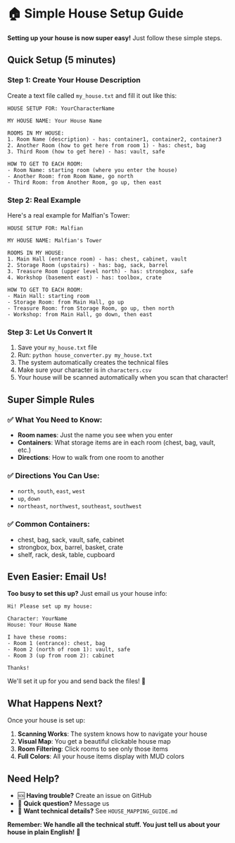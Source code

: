 # 🏠 Simple House Setup Guide

**Setting up your house is now super easy!** Just follow these simple steps.

## Quick Setup (5 minutes)

### Step 1: Create Your House Description

Create a text file called `my_house.txt` and fill it out like this:

```
HOUSE SETUP FOR: YourCharacterName

MY HOUSE NAME: Your House Name

ROOMS IN MY HOUSE:
1. Room Name (description) - has: container1, container2, container3
2. Another Room (how to get here from room 1) - has: chest, bag
3. Third Room (how to get here) - has: vault, safe

HOW TO GET TO EACH ROOM:
- Room Name: starting room (where you enter the house)
- Another Room: from Room Name, go north
- Third Room: from Another Room, go up, then east
```

### Step 2: Real Example

Here's a real example for Malfian's Tower:

```
HOUSE SETUP FOR: Malfian

MY HOUSE NAME: Malfian's Tower

ROOMS IN MY HOUSE:
1. Main Hall (entrance room) - has: chest, cabinet, vault
2. Storage Room (upstairs) - has: bag, sack, barrel
3. Treasure Room (upper level north) - has: strongbox, safe
4. Workshop (basement east) - has: toolbox, crate

HOW TO GET TO EACH ROOM:
- Main Hall: starting room
- Storage Room: from Main Hall, go up
- Treasure Room: from Storage Room, go up, then north
- Workshop: from Main Hall, go down, then east
```

### Step 3: Let Us Convert It

1. Save your `my_house.txt` file
2. Run: `python house_converter.py my_house.txt`
3. The system automatically creates the technical files
4. Make sure your character is in `characters.csv` 
5. Your house will be scanned automatically when you scan that character!

## Super Simple Rules

### ✅ What You Need to Know:
- **Room names**: Just the name you see when you enter
- **Containers**: What storage items are in each room (chest, bag, vault, etc.)
- **Directions**: How to walk from one room to another

### ✅ Directions You Can Use:
- `north`, `south`, `east`, `west`
- `up`, `down` 
- `northeast`, `northwest`, `southeast`, `southwest`

### ✅ Common Containers:
- chest, bag, sack, vault, safe, cabinet
- strongbox, box, barrel, basket, crate
- shelf, rack, desk, table, cupboard

## Even Easier: Email Us!

**Too busy to set this up?** Just email us your house info:

```
Hi! Please set up my house:

Character: YourName
House: Your House Name

I have these rooms:
- Room 1 (entrance): chest, bag
- Room 2 (north of room 1): vault, safe
- Room 3 (up from room 2): cabinet

Thanks!
```

We'll set it up for you and send back the files! 📧

## What Happens Next?

Once your house is set up:

1. **Scanning Works**: The system knows how to navigate your house
2. **Visual Map**: You get a beautiful clickable house map
3. **Room Filtering**: Click rooms to see only those items
4. **Full Colors**: All your house items display with MUD colors

## Need Help?

- 🆘 **Having trouble?** Create an issue on GitHub
- 💬 **Quick question?** Message us 
- 📖 **Want technical details?** See `HOUSE_MAPPING_GUIDE.md`

**Remember: We handle all the technical stuff. You just tell us about your house in plain English!** 🎉